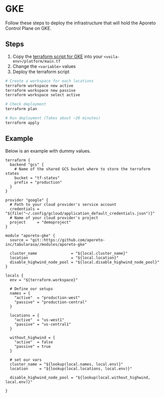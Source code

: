 # GKE

Follow these steps to deploy the infrastructure that will hold the Aporeto Control Plane on GKE.

## Steps

1. Copy the [terraform script for GKE](gke.example.tf) into your `<voila-env>/platform/main.tf`
2. Change the `<variable>` values
3. Deploy the terraform script

``` bash
# Create a workspace for each locations
terraform workspace new active
terraform workspace new passive
terraform workspace select active

# Check deployment
terraform plan

# Run deployment (Takes about ~20 minutes)
terraform apply
```

## Example

Below is an example with dummy values.

```hcl
terraform {
  backend "gcs" {
    # Name of the shared GCS bucket where to store the terraform states
    bucket = "tf-states"
    prefix = "production"
  }
}

provider "google" {
  # Path to your cloud provider's service account
  credentials = "${file("~/.config/gcloud/application_default_credentials.json")}"
  # Name of your cloud provider's project
  project     = "demoproject"
}

module "aporeto-gke" {
  source = "git::https://github.com/aporeto-inc/tabularasa//modules/aporeto-gke"

  cluster_name               = "${local.cluster_name}"
  location                   = "${local.location}"
  disable_highwind_node_pool = "${local.disable_highwind_node_pool}"
}

locals {
  env = "${terraform.workspace}"

  # Define our setups
  names = {
    "active"  = "production-west"
    "passive" = "production-central"
  }

  locations = {
    "active"  = "us-west1"
    "passive" = "us-central1"
  }

  without_highwind = {
    "active"  = false
    "passive" = true
  }

  # set our vars
  cluster_name = "${lookup(local.names, local.env)}"
  location     = "${lookup(local.locations, local.env)}"

  disable_highwind_node_pool = "${lookup(local.without_highwind, local.env)}"

}
```
